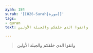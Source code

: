```yaml
---
ayah: 184
surah: '[[026-Surah|سورة]]'
tags:
- quran
text: واتقوا الذي خلقكم والجبلة الأولين

---
```

> واتقوا الذي خلقكم والجبلة الأولين
